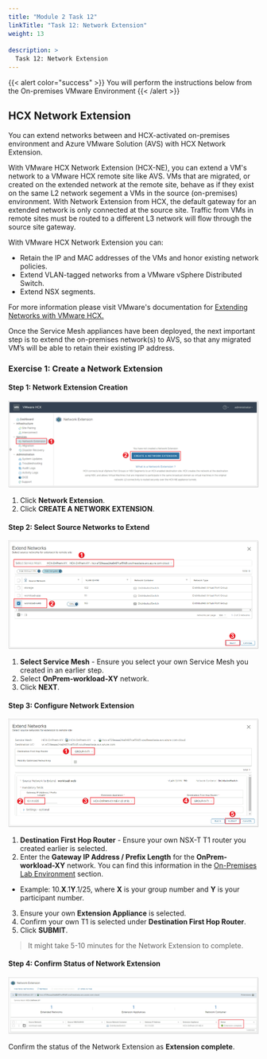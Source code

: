 ```yaml
---
title: "Module 2 Task 12"
linkTitle: "Task 12: Network Extension"
weight: 13

description: >
  Task 12: Network Extension
---
```


{{< alert color="success" >}}
You will perform the instructions below from the On-premises VMware Environment
{{< /alert >}}

## **HCX Network Extension**

You can extend networks between and HCX-activated on-premises environment and Azure VMware Solution (AVS) with HCX Network Extension.

With VMware HCX Network Extension (HCX-NE), you can extend a VM's network to a VMware HCX remote site like AVS. VMs that are migrated, or created on the extended network at the remote site, behave as if they exist on the same L2 network segement a VMs in the source (on-premises) environment. With Network Extension from HCX, the default gateway for an extended network is only connected at the source site. Traffic from VMs in remote sites must be routed to a different L3 network will flow through the source site gateway.

With VMware HCX Network Extension you can:

- Retain the IP and MAC addresses of the VMs and honor existing network policies.
- Extend VLAN-tagged networks from a VMware vSphere Distributed Switch.
- Extend NSX segments.

For more information please visit VMware's documentation for [Extending Networks with VMware HCX.](https://docs.vmware.com/en/VMware-HCX/4.3/hcx-user-guide/GUID-DD9C3316-D01C-4088-B3EA-84ADB9FED573.html)

Once the Service Mesh appliances have been deployed, the next important step is to extend the on-premises network(s) to AVS, so that any migrated VM’s will be able to retain their existing IP address.

### **Exercise 1: Create a Network Extension**

#### Step 1: Network Extension Creation

![](Mod2Task12Pic1.png)

1. Click **Network Extension**.
2. Click **CREATE A NETWORK EXTENSION**.

#### Step 2: Select Source Networks to Extend

![](Mod2Task12Pic2.png)

1. **Select Service Mesh** - Ensure you select your own Service Mesh you created in an earlier step.
2. Select **OnPrem-workload-XY** network.
3. Click **NEXT**.

#### Step 3: Configure Network Extension

![](Mod2Task12Pic3.png)

1. **Destination First Hop Router** - Ensure your own NSX-T T1 router you created earlier is selected.
2. Enter the **Gateway IP Address / Prefix Length** for the **OnPrem-workload-XY** network. You can find this information in the [On-Premises Lab Environment](../../#on-premises-vmware-lab-environment) section.
- Example: 10.**X**.1**Y**.1/25, where **X** is your group number and **Y** is your participant number.
3. Ensure your own **Extension Appliance** is selected.
4. Confirm your own T1 is selected under **Destination First Hop Router**.
5. Click **SUBMIT**.

> It might take 5-10 minutes for the Network Extension to complete.

#### Step 4: Confirm Status of Network Extension

![](Mod2Task12Pic4.png)

Confirm the status of the Network Extension as **Extension complete**.
